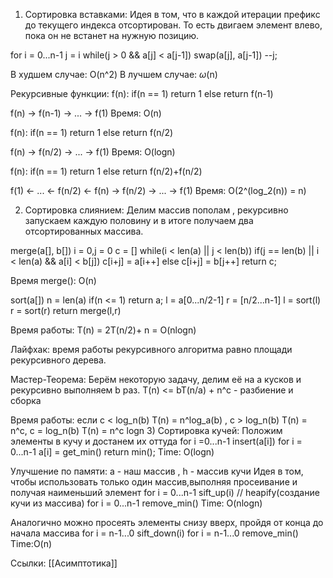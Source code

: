 1) Сортировка вставками:
Идея в том, что в каждой итерации префикс до текущего индекса отсортирован. То есть двигаем элемент влево, пока он не встанет на нужную позицию. 

for i = 0...n-1
   j = i
   while(j > 0 && a[j] < a[j-1])
      swap(a[j], a[j-1])
      --j;

В худшем случае: O(n^2)
В лучшем случае: $\omega$(n)

Рекурсивные функции:
f(n):
   if(n == 1)
      return 1
    else return f(n-1)

f(n) -> f(n-1) -> ... -> f(1)
Время: O(n)

f(n):
   if(n == 1)
      return 1
    else return f(n/2)

f(n) -> f(n/2) -> ... -> f(1)
Время: O(logn)

f(n):
   if(n == 1)
      return 1
    else return f(n/2)+f(n/2)

f(1) <- ... <- f(n/2) <- f(n) -> f(n/2) -> ... -> f(1)
Время: O(2^(log_2(n)) = n) 

2) Сортировка слиянием:
Делим массив пополам , рекурсивно запускаем каждую половину и в итоге получаем два отсортированных массива.

merge(a[], b[])
   i = 0,j = 0
   c = []
   while(i < len(a) || j < len(b))
      if(j == len(b) || i < len(a) && a[i] < b[j])
         c[i+j] = a[i++]
      else c[i+j] = b[j++]
   return c; 

Время merge(): O(n)

sort(a[])
   n = len(a)
   if(n <= 1)
      return a;
   l = a[0...n/2-1]
   r = [n/2...n-1]
   l = sort(l)
   r = sort(r)
   return merge(l,r)

Время работы: T(n) = 2T(n/2)+ n = O(nlogn)

Лайфхак: время работы рекурсивного алгоритма равно площади рекурсивного дерева.

Мастер-Теорема:
Берём некоторую задачу, делим её на a кусков и рекурсивно выполняем b раз.
T(n) <= bT(n/a) + n^c - разбиение и сборка

Время работы: если c < log_n(b) T(n) = n^log_a(b) , c >  log_n(b) T(n) = n^c,
c =  log_n(b) T(n) = n^c logn
3) Сортировка кучей:
Положим элементы в кучу и достанем их оттуда
 for i  =0...n-1
    insert(a[i])
for i = 0...n-1
   a[i] = get_min()
   return min();
   Time: O(logn)

Улучшение по памяти: 
a - наш массив , h - массив кучи
Идея в том, чтобы использовать только один массив,выполняя просеивание и получая наименьший элемент
for i = 0...n-1
   sift_up(i) // heapify(создание кучи из массива)
for i = 0...n-1
   remove_min()
Time: O(nlogn)

Аналогично можно просеять элементы снизу вверх, пройдя от конца до начала массива
for i = n-1...0
   sift_down(i)
for i = n-1...0
  remove_min()
  Time:O(n)

Cсылки: [[Асимптотика]]